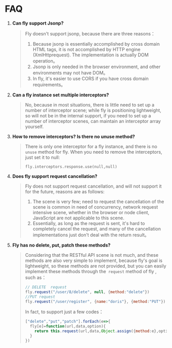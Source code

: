 # FAQ

1. **Can fly support Jsonp?**

   > Fly doesn't support jsonp, because there are three reasons：
   >
   > 1. Because jsonp is essentially accomplished by cross domain HTML tags, it is not accomplished by HTTP engine (XmlHttprequest). The implementation is actually DOM operation。
   > 2. Jsonp is only needed in the browser environment, and other environments may not have DOM。
   > 3. In fly, it's easier to use CORS if you have cross domain requirements。

2. **Can a fly instance set multiple interceptors?**

   > No, because in most situations, there is little need to set up a number of interceptor scene; while fly is positioning lightweight, so will not be in the internal support, if you need to set up a number of interceptor scenes, can maintain an interceptor array yourself.

3. **How to remove interceptors? Is there no unuse method?**

   > There is only one interceptor for a fly instance, and  there is no `unuse` method for fly. When you need to  remove the interceptors,  just set it to null:
   >
   > `fly.interceptors.response.use(null,null)`

4. **Does fly support request cancellation?**

   > Fly does not support request cancellation, and will not support it for the future, reasons are as follows:
   >
   > 1. The scene is very few;  need to request the cancellation of the scene is common in need of concurrency, network request intensive scene, whether in the browser or node client, JavaScript are not applicable to this scene.
   > 2. Essentially, as long as the request is sent, it's hard to completely cancel the request, and many of the cancellation implementations just don't deal with the return result。

5. **Fly has no delete, put, patch these methods?**

   > Considering that the RESTful API scene is not much, and these methods are also very simple to implement, because fly's goal is lightweight, so these methods are not provided, but you can easily implement these methods through the` request` method of fly , such as：
   >
   > ```javascript
   > // DELETE  request
   > fly.request("/user/8/delete", null, {method:"delete"})
   > //PUT request
   > fly.request("/user/register", {name:"doris"}, {method:"PUT"})
   > ```
   >
   > In fact, to support  just a few codes：
   >
   > ```javascript
   > ["delete","put","patch"].forEach(e=>{
   >   fly[e]=function(url,data,option){
   >     return this.request(url,data,Object.assign({method:e},options))
   >   }
   > })
   > ```

   ​